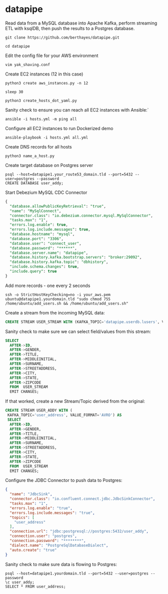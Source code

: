 # datapipe

Read data from a MySQL database into Apache Kafka, perform streaming ETL with ksqlDB, then push the results to a Postgres database.

```
git clone https://github.com/berthayes/datapipe.git
```

```
cd datapipe
```

Edit the config file for your AWS environment
```
vim yak_shaving.conf
```

Create EC2 instances (12 in this case)
```
python3 create aws_instances.py -n 12
```

```sleep 30```

```
python3 create_hosts_dot_yaml.py
```


Sanity check to ensure you can reach all EC2 instances with Ansible:`
```
ansible -i hosts.yml -m ping all
```

Configure all EC2 instances to run Dockerized demo
```
ansible-playbook -i hosts.yml all.yml
```

Create DNS records for all hosts
```
python3 name_a_host.py 
```

Create target database on Postgres server
```
psql --host=datapipe1.your_route53_domain.tld --port=5432 --user=postgres --password
CREATE DATABASE user_addy;
```

Start Debezium MySQL CDC Connector
```sql
{
  "database.allowPublicKeyRetrieval": "true",
  "name": "MySqlConnect",
  "connector.class": "io.debezium.connector.mysql.MySqlConnector",
  "tasks.max": "1",
  "errors.log.enable": true,
  "errors.log.include.messages": true,
  "database.hostname": "mysql",
  "database.port": "3306",
  "database.user": "connect_user",
  "database.password": "******",
  "database.server.name": "datapipe",
  "database.history.kafka.bootstrap.servers": "broker:29092",
  "database.history.kafka.topic": "dbhistory",
  "include.schema.changes": true,
  "include.query": true
}
```
Add more records - one every 2 seconds
```
ssh -o StrictHostKeyChecking=no -i your_aws.pem ubuntu@datapipe1.yourdomain.tld "sudo chmod 755 /home/ubuntu/add_users.sh && /home/ubuntu/add_users.sh"
```

Create a stream from the incoming MySQL data:
```SQL
CREATE STREAM USER_STREAM WITH (KAFKA_TOPIC='datapipe.userdb.lusers', VALUE_FORMAT='AVRO');
```

Sanity check to make sure we can select field/values from this stream:
```SQL
SELECT
  AFTER->ID,
  AFTER->GENDER,
  AFTER->TITLE,
  AFTER->MIDDLEINITIAL,
  AFTER->SURNAME,
  AFTER->STREETADDRESS,
  AFTER->CITY,
  AFTER->STATE,
  AFTER->ZIPCODE
  FROM  USER_STREAM
  EMIT CHANGES;
```

If that worked, create a new Stream/Topic derived from the original:
```SQL
CREATE STREAM USER_ADDY WITH (
 KAFKA_TOPIC='user_address', VALUE_FORMAT='AVRO') AS
 SELECT
  AFTER->ID,
  AFTER->GENDER,
  AFTER->TITLE,
  AFTER->MIDDLEINITIAL,
  AFTER->SURNAME,
  AFTER->STREETADDRESS,
  AFTER->CITY,
  AFTER->STATE,
  AFTER->ZIPCODE
  FROM  USER_STREAM
  EMIT CHANGES;
```
Configure the JDBC Connector to push data to Postgres:
```JSON
{
  "name": "JdbcSink",
  "connector.class": "io.confluent.connect.jdbc.JdbcSinkConnector",
  "tasks.max": "1",
  "errors.log.enable": "true",
  "errors.log.include.messages": "true",
  "topics": [
    "user_address"
  ],
  "connection.url": "jdbc:postgresql://postgres:5432/user_addy",
  "connection.user": "postgres",
  "connection.password": "********",
  "dialect.name": "PostgreSqlDatabaseDialect",
  "auto.create": "true"
}
```

Sanity check to make sure data is flowing to Postgres:
```
psql --host=datapipe1.yourdomain.tld --port=5432 --user=postgres --password
\c user_addy;
SELECT * FROM user_address;
```


